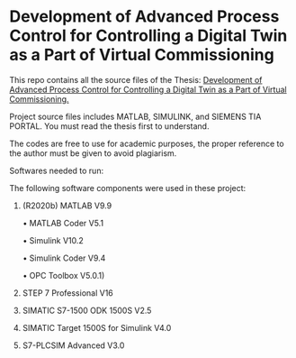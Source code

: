 # Development of Advanced Process Control for Controlling a Digital Twin as a Part of Virtual Commissioning

This repo contains all the source files of the Thesis: <a href="https://www.diva-portal.org/smash/get/diva2:1599802/FULLTEXT01.pdf">Development of Advanced Process Control for Controlling a Digital Twin as a Part of Virtual Commissioning.</a>

Project source files includes MATLAB, SIMULINK, and SIEMENS TIA PORTAL. You must read the thesis first to understand.

The codes are free to use for academic purposes, the proper reference to the author must be given to avoid plagiarism. 

Softwares needed to run:

The following software components were used in these project:
1. (R2020b) MATLAB V9.9
 
      • MATLAB Coder V5.1

      • Simulink V10.2

      • Simulink Coder V9.4

      • OPC Toolbox V5.0.1)

2. STEP 7 Professional V16
3. SIMATIC S7-1500 ODK 1500S V2.5
4. SIMATIC Target 1500S for Simulink V4.0
5. S7-PLCSIM Advanced V3.0
